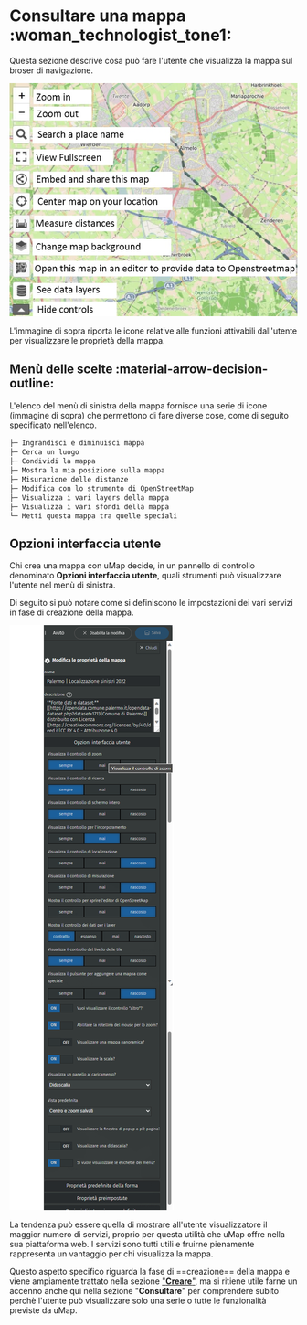# Consultare una mappa  :woman_technologist_tone1:

Questa sezione descrive cosa può fare l'utente che visualizza la mappa sul broser di navigazione.

![docs/img/umap-consultazione.jpg](https://raw.githubusercontent.com/opendatasicilia/guida-umap/main/docs/img/umap-consultazione.jpg)

L'immagine di sopra riporta le icone relative alle funzioni attivabili dall'utente per visualizzare le proprietà della mappa.

## Menù delle scelte :material-arrow-decision-outline:

L'elenco del menù di sinistra della mappa fornisce una serie di icone (immagine di sopra) che permettono di fare diverse cose, come di seguito specificato nell'elenco.

```
├─ Ingrandisci e diminuisci mappa
├─ Cerca un luogo
├─ Condividi la mappa
├─ Mostra la mia posizione sulla mappa
├─ Misurazione delle distanze
├─ Modifica con lo strumento di OpenStreetMap
├─ Visualizza i vari layers della mappa
├─ Visualizza i vari sfondi della mappa
└─ Metti questa mappa tra quelle speciali
```


## Opzioni interfaccia utente

Chi crea una mappa con uMap decide, in un pannello di controllo denominato **Opzioni interfaccia utente**, quali strumenti può visualizzare l'utente nel menù di sinistra.

Di seguito si può notare come si definiscono le impostazioni dei vari servizi in fase di creazione della mappa.

![](https://raw.githubusercontent.com/opendatasicilia/guida-umap/main/docs/img/opzioni-interfaccia-utente.PNG)

La tendenza può essere quella di mostrare all'utente visualizzatore il maggior numero di servizi, proprio per questa utilità che uMap offre nella sua piattaforma web. I servizi sono tutti utili e fruirne pienamente rappresenta un vantaggio per chi visualizza la mappa.

Questo aspetto specifico riguarda la fase di ==creazione== della mappa e viene ampiamente trattato nella sezione ["**Creare**"](https://opendatasicilia.github.io/guida-umap/creare/), ma si ritiene utile farne un accenno anche qui nella sezione "**Consultare**" per comprendere subito perchè l'utente può visualizzare solo una serie o tutte le funzionalità previste da uMap.

